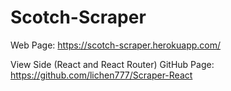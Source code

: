 # Scotch-Scraper

Web Page: https://scotch-scraper.herokuapp.com/

View Side (React and React Router) GitHub Page: https://github.com/lichen777/Scraper-React
